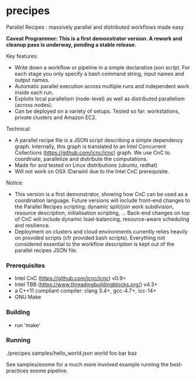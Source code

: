 # precipes
Parallel Recipes : massively parallel and distributed workflows made easy

**Caveat Programmer: This is a first demonstrator version. A rework and cleanup pass is underway, pending a stable release.**

Key features:
  - Write down a workflow or pipeline in a simple declarative json script. For each stage you only specify a bash command string, input names and output names.
  - Automatic parallel execution across multiple runs and independent work inside each run.
  - Exploits local parallelism (node-level) as well as distributed parallelism (across nodes).
  - Can be deployed on a variety of setups. Tested so far: workstations, private clusters and Amazon EC2.
  
Technical: 
  - A parallel recipe file is a JSON script describing a simple dependency graph. Internally, this graph is translated to an Intel Concurrent Collections (https://github.com/icnc/icnc) graph. We use CnC to coordinate, parallelize and distribute the computations.
  - Made for and tested on Linux distributions (ubuntu, redhat)
  - Will not work on OSX (Darwin) due to the Intel CnC prerequisite.

Notice:
  - This version is a first demonstrator, showing how CnC can be used as a coordination language. Future versions will include front-end changes to the Parallel Recipes scripting: dynamic split/join work subdivision, resource description, initialisation scripting, ...  Back-end changes on top of CnC will include dynamic load-balancing, resource-aware scheduling and resilience.
  - Deployment on clusters and cloud environments currently relies heavily on provided scripts (cfr provided bash scripts). Everything not considered essential to the workflow description is kept out of the parallel recipes JSON file.

### Prerequisites
  - Intel CnC (https://github.com/icnc/icnc) v0.9+
  - Intel TBB (https://www.threadingbuildingblocks.org/) v4.3+
  - a C++11 compliant compiler: clang 3.4+, gcc-4.7+, icc-14+
  - GNU Make

### Building
  - run 'make'

### Running
  ./precipes samples/hello_world.json world foo bar baz
  
  See samples/exome for a much more involved example running the best-practices exome pipeline.
